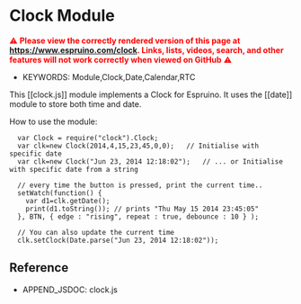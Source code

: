 <!--- Copyright (c) 2014 Martin Green. See the file LICENSE for copying permission. -->
Clock Module
===========

<span style="color:red">:warning: **Please view the correctly rendered version of this page at https://www.espruino.com/clock. Links, lists, videos, search, and other features will not work correctly when viewed on GitHub** :warning:</span>

* KEYWORDS: Module,Clock,Date,Calendar,RTC

This [[clock.js]] module implements a Clock for Espruino.  It uses the [[date]] module to store 
both time and date.

How to use the module:

```
  var Clock = require("clock").Clock;
  var clk=new Clock(2014,4,15,23,45,0,0);   // Initialise with specific date
  var clk=new Clock("Jun 23, 2014 12:18:02");   // ... or Initialise with specific date from a string

  // every time the button is pressed, print the current time..
  setWatch(function() {
    var d1=clk.getDate(); 
    print(d1.toString()); // prints "Thu May 15 2014 23:45:05" 
  }, BTN, { edge : "rising", repeat : true, debounce : 10 } );

  // You can also update the current time
  clk.setClock(Date.parse("Jun 23, 2014 12:18:02"));
```

Reference
--------------
 
* APPEND_JSDOC: clock.js

